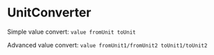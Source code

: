 # UnitConverter
Simple value convert: `value fromUnit toUnit`

Advanced value convert: `value fromUnit1/fromUnit2 toUnit1/toUnit2`